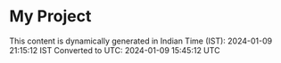 # My Project

This content is dynamically generated in Indian Time (IST): 2024-01-09 21:15:12 IST
Converted to UTC: 2024-01-09 15:45:12 UTC
